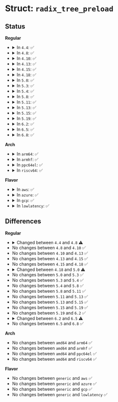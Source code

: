 # Struct: <code>radix_tree_preload</code>

## Status
<b>Regular</b>
<ul>
<li>
<details>
<summary>In <code>4.4</code>: ✅</summary>

```c
struct radix_tree_preload {
    int nr;
    struct radix_tree_node *nodes;
};
```
</details>
</li>
<li>
<details>
<summary>In <code>4.8</code>: ✅</summary>

```c
struct radix_tree_preload {
    unsigned int nr;
    struct radix_tree_node *nodes;
};
```
</details>
</li>
<li>
<details>
<summary>In <code>4.10</code>: ✅</summary>

```c
struct radix_tree_preload {
    unsigned int nr;
    struct radix_tree_node *nodes;
};
```
</details>
</li>
<li>
<details>
<summary>In <code>4.13</code>: ✅</summary>

```c
struct radix_tree_preload {
    unsigned int nr;
    struct radix_tree_node *nodes;
};
```
</details>
</li>
<li>
<details>
<summary>In <code>4.15</code>: ✅</summary>

```c
struct radix_tree_preload {
    unsigned int nr;
    struct radix_tree_node *nodes;
};
```
</details>
</li>
<li>
<details>
<summary>In <code>4.18</code>: ✅</summary>

```c
struct radix_tree_preload {
    unsigned int nr;
    struct radix_tree_node *nodes;
};
```
</details>
</li>
<li>
<details>
<summary>In <code>5.0</code>: ✅</summary>

```c
struct radix_tree_preload {
    unsigned int nr;
    struct xa_node *nodes;
};
```
</details>
</li>
<li>
<details>
<summary>In <code>5.3</code>: ✅</summary>

```c
struct radix_tree_preload {
    unsigned int nr;
    struct xa_node *nodes;
};
```
</details>
</li>
<li>
<details>
<summary>In <code>5.4</code>: ✅</summary>

```c
struct radix_tree_preload {
    unsigned int nr;
    struct xa_node *nodes;
};
```
</details>
</li>
<li>
<details>
<summary>In <code>5.8</code>: ✅</summary>

```c
struct radix_tree_preload {
    unsigned int nr;
    struct xa_node *nodes;
};
```
</details>
</li>
<li>
<details>
<summary>In <code>5.11</code>: ✅</summary>

```c
struct radix_tree_preload {
    unsigned int nr;
    struct xa_node *nodes;
};
```
</details>
</li>
<li>
<details>
<summary>In <code>5.13</code>: ✅</summary>

```c
struct radix_tree_preload {
    unsigned int nr;
    struct xa_node *nodes;
};
```
</details>
</li>
<li>
<details>
<summary>In <code>5.15</code>: ✅</summary>

```c
struct radix_tree_preload {
    unsigned int nr;
    struct xa_node *nodes;
};
```
</details>
</li>
<li>
<details>
<summary>In <code>5.19</code>: ✅</summary>

```c
struct radix_tree_preload {
    unsigned int nr;
    struct xa_node *nodes;
};
```
</details>
</li>
<li>
<details>
<summary>In <code>6.2</code>: ✅</summary>

```c
struct radix_tree_preload {
    unsigned int nr;
    struct xa_node *nodes;
};
```
</details>
</li>
<li>
<details>
<summary>In <code>6.5</code>: ✅</summary>

```c
struct radix_tree_preload {
    local_lock_t lock;
    unsigned int nr;
    struct xa_node *nodes;
};
```
</details>
</li>
<li>
<details>
<summary>In <code>6.8</code>: ✅</summary>

```c
struct radix_tree_preload {
    local_lock_t lock;
    unsigned int nr;
    struct xa_node *nodes;
};
```
</details>
</li>
</ul>
<b>Arch</b>
<ul>
<li>
<details>
<summary>In <code>arm64</code>: ✅</summary>

```c
struct radix_tree_preload {
    unsigned int nr;
    struct xa_node *nodes;
};
```
</details>
</li>
<li>
<details>
<summary>In <code>armhf</code>: ✅</summary>

```c
struct radix_tree_preload {
    unsigned int nr;
    struct xa_node *nodes;
};
```
</details>
</li>
<li>
<details>
<summary>In <code>ppc64el</code>: ✅</summary>

```c
struct radix_tree_preload {
    unsigned int nr;
    struct xa_node *nodes;
};
```
</details>
</li>
<li>
<details>
<summary>In <code>riscv64</code>: ✅</summary>

```c
struct radix_tree_preload {
    unsigned int nr;
    struct xa_node *nodes;
};
```
</details>
</li>
</ul>
<b>Flavor</b>
<ul>
<li>
<details>
<summary>In <code>aws</code>: ✅</summary>

```c
struct radix_tree_preload {
    unsigned int nr;
    struct xa_node *nodes;
};
```
</details>
</li>
<li>
<details>
<summary>In <code>azure</code>: ✅</summary>

```c
struct radix_tree_preload {
    unsigned int nr;
    struct xa_node *nodes;
};
```
</details>
</li>
<li>
<details>
<summary>In <code>gcp</code>: ✅</summary>

```c
struct radix_tree_preload {
    unsigned int nr;
    struct xa_node *nodes;
};
```
</details>
</li>
<li>
<details>
<summary>In <code>lowlatency</code>: ✅</summary>

```c
struct radix_tree_preload {
    unsigned int nr;
    struct xa_node *nodes;
};
```
</details>
</li>
</ul>

## Differences
<b>Regular</b>
<ul>
<li>
<details>
<summary>Changed between <code>4.4</code> and <code>4.8</code> ⚠️</summary>
<ul>
<li>
<b>Field type changed. </b>
<code>int nr</code> ➡️ <code>unsigned int nr</code>
</li>
</ul>
</details>
</li>
<li>
No changes between <code>4.8</code> and <code>4.10</code> ✅
</li>
<li>
No changes between <code>4.10</code> and <code>4.13</code> ✅
</li>
<li>
No changes between <code>4.13</code> and <code>4.15</code> ✅
</li>
<li>
No changes between <code>4.15</code> and <code>4.18</code> ✅
</li>
<li>
<details>
<summary>Changed between <code>4.18</code> and <code>5.0</code> ⚠️</summary>
<ul>
<li>
<b>Field type changed. </b>
<code>struct radix_tree_node *nodes</code> ➡️ <code>struct xa_node *nodes</code>
</li>
</ul>
</details>
</li>
<li>
No changes between <code>5.0</code> and <code>5.3</code> ✅
</li>
<li>
No changes between <code>5.3</code> and <code>5.4</code> ✅
</li>
<li>
No changes between <code>5.4</code> and <code>5.8</code> ✅
</li>
<li>
No changes between <code>5.8</code> and <code>5.11</code> ✅
</li>
<li>
No changes between <code>5.11</code> and <code>5.13</code> ✅
</li>
<li>
No changes between <code>5.13</code> and <code>5.15</code> ✅
</li>
<li>
No changes between <code>5.15</code> and <code>5.19</code> ✅
</li>
<li>
No changes between <code>5.19</code> and <code>6.2</code> ✅
</li>
<li>
<details>
<summary>Changed between <code>6.2</code> and <code>6.5</code> ⚠️</summary>
<ul>
<li>
<b>Field added. </b>
<code>local_lock_t lock</code>
</li>
</ul>
</details>
</li>
<li>
No changes between <code>6.5</code> and <code>6.8</code> ✅
</li>
</ul>
<b>Arch</b>
<ul>
<li>
No changes between <code>amd64</code> and <code>arm64</code> ✅
</li>
<li>
No changes between <code>amd64</code> and <code>armhf</code> ✅
</li>
<li>
No changes between <code>amd64</code> and <code>ppc64el</code> ✅
</li>
<li>
No changes between <code>amd64</code> and <code>riscv64</code> ✅
</li>
</ul>
<b>Flavor</b>
<ul>
<li>
No changes between <code>generic</code> and <code>aws</code> ✅
</li>
<li>
No changes between <code>generic</code> and <code>azure</code> ✅
</li>
<li>
No changes between <code>generic</code> and <code>gcp</code> ✅
</li>
<li>
No changes between <code>generic</code> and <code>lowlatency</code> ✅
</li>
</ul>
